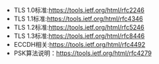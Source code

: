 - TLS 1.0标准:https://tools.ietf.org/html/rfc2246
- TLS 1.1标准:https://tools.ietf.org/html/rfc4346
- TLS 1.2标准:https://tools.ietf.org/html/rfc5246
- TLS 1.3标准:https://tools.ietf.org/html/rfc8446
- ECCDH相关:https://tools.ietf.org/html/rfc4492
- PSK算法说明：https://tools.ietf.org/html/rfc4279